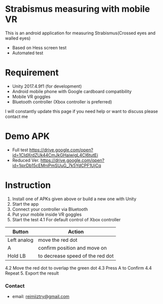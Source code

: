 # Strabismus measuring with mobile VR

This is an android application for measuring Strabismus(Crossed eyes and walled eyes)
  - Based on Hess screen test
  - Automated test

# Requirement

  - Unity 2017.4.9f1 (for development)
  - Android mobile phone with Google cardboard compatibility
  - Mobile VR goggles
  - Bluetooth controller (Xbox controller is preferred)

I will constantly update this page if you need help or want to discuss please contact me

# Demo APK
  - Full test
    https://drive.google.com/open?id=1CIdXrdZUk44CmJkGHajwigL4CI6tutEi
  - Reduced Ver.
    https://drive.google.com/open?id=1jprDb15cEMniPmSUuG_7k5YdCPF1UjCq
    
# Instruction
1. Install one of APKs given above or build a new one with Unity
2. Start the app
3. Connect your controller via Bluetooth
3. Put your mobile inside VR goggles
4. Start the test
  4.1 For default control of Xbox controller

| Button | Action |
| ------ | ------ |
| Left analog | move the red dot |
| A | confirm position and move on |
| Hold LB | to decrease speed of the red dot |

  4.2 Move the red dot to overlap the green dot
  4.3 Press A to Confirm
  4.4 Repeat
5. Export the result
    



### Contact
 - email: reimiiztry@gmail.com
